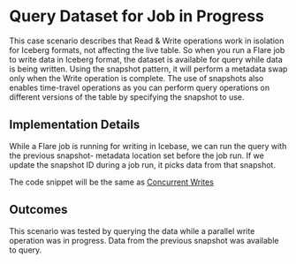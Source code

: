 # Query Dataset for Job in Progress


This case scenario describes that Read & Write operations work in isolation for Iceberg formats, not affecting the live table. So when you run a Flare job to write data in Iceberg format, the dataset is available for query while data is being written. Using the snapshot pattern, it will perform a metadata swap only when the Write operation is complete. The use of snapshots also enables time-travel operations as you can perform query operations on different versions of the table by specifying the snapshot to use.

## Implementation Details

While a Flare job is running for writing in Icebase, we can run the query with the previous snapshot- metadata location set before the job run. If we update the snapshot ID during a job run, it picks data from that snapshot.

The code snippet will be the same as [Concurrent Writes](./concurrent_writes.md)

## Outcomes

This scenario was tested by querying the data while a parallel write operation was in progress. Data from the previous snapshot was available to query.